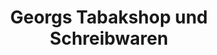 ---
title: "Georgs Tabakshop und Schreibwaren"
url: /gersthofen/georgs-tabakshop-und-schreibwaren/
shop: Schreibwaren
---
